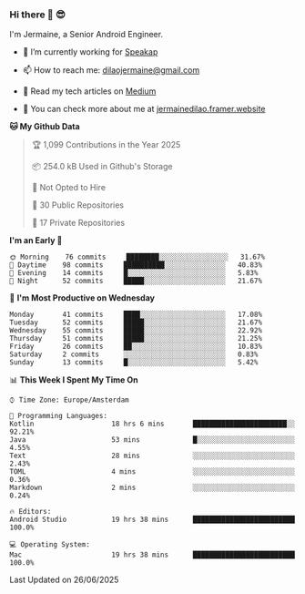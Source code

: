 ### Hi there 👋 😎
I'm Jermaine, a Senior Android Engineer.

- 🔭 I’m currently working for [Speakap](https://www.speakap.com/)

- 📫 How to reach me: dilaojermaine@gmail.com

- 📖 Read my tech articles on [Medium](https://jermainedilao.medium.com/)

- 👀 You can check more about me at [jermainedilao.framer.website](https://jermainedilao.framer.website)

<!--
**jermainedilao/jermainedilao** is a ✨ _special_ ✨ repository because its `README.md` (this file) appears on your GitHub profile.

Here are some ideas to get you started:

- 🔭 I’m currently working on ...
- 🌱 I’m currently learning ...
- 👯 I’m looking to collaborate on ...
- 🤔 I’m looking for help with ...
- 💬 Ask me about ...
- 📫 How to reach me: ...
- 😄 Pronouns: ...
- ⚡ Fun fact: ...
-->

<!--START_SECTION:waka-->
**🐱 My Github Data** 

> 🏆 1,099 Contributions in the Year 2025
 > 
> 📦 254.0 kB Used in Github's Storage 
 > 
> 🚫 Not Opted to Hire
 > 
> 📜 30 Public Repositories 
 > 
> 🔑 17 Private Repositories  
 > 
**I'm an Early 🐤** 

```text
🌞 Morning    76 commits     ████████░░░░░░░░░░░░░░░░░   31.67% 
🌆 Daytime    98 commits     ██████████░░░░░░░░░░░░░░░   40.83% 
🌃 Evening    14 commits     █░░░░░░░░░░░░░░░░░░░░░░░░   5.83% 
🌙 Night      52 commits     █████░░░░░░░░░░░░░░░░░░░░   21.67%

```
📅 **I'm Most Productive on Wednesday** 

```text
Monday       41 commits     ████░░░░░░░░░░░░░░░░░░░░░   17.08% 
Tuesday      52 commits     █████░░░░░░░░░░░░░░░░░░░░   21.67% 
Wednesday    55 commits     █████░░░░░░░░░░░░░░░░░░░░   22.92% 
Thursday     51 commits     █████░░░░░░░░░░░░░░░░░░░░   21.25% 
Friday       26 commits     ██░░░░░░░░░░░░░░░░░░░░░░░   10.83% 
Saturday     2 commits      ░░░░░░░░░░░░░░░░░░░░░░░░░   0.83% 
Sunday       13 commits     █░░░░░░░░░░░░░░░░░░░░░░░░   5.42%

```


📊 **This Week I Spent My Time On** 

```text
⌚︎ Time Zone: Europe/Amsterdam

💬 Programming Languages: 
Kotlin                   18 hrs 6 mins       ███████████████████████░░   92.21% 
Java                     53 mins             █░░░░░░░░░░░░░░░░░░░░░░░░   4.55% 
Text                     28 mins             ░░░░░░░░░░░░░░░░░░░░░░░░░   2.43% 
TOML                     4 mins              ░░░░░░░░░░░░░░░░░░░░░░░░░   0.36% 
Markdown                 2 mins              ░░░░░░░░░░░░░░░░░░░░░░░░░   0.24%

🔥 Editors: 
Android Studio           19 hrs 38 mins      █████████████████████████   100.0%

💻 Operating System: 
Mac                      19 hrs 38 mins      █████████████████████████   100.0%

```


 Last Updated on 26/06/2025
<!--END_SECTION:waka-->
